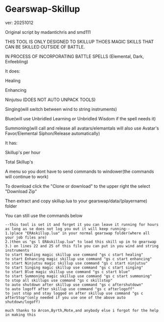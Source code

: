 Gearswap-Skillup
================
ver: 20251012

Original script by madantichris and smd111

THIS TOOL IS ONLY DESIGNED TO SKILLUP THOES MAGIC SKILLS THAT CAN BE SKILLED OUTSIDE OF BATTLE.

IN PROCESS OF INCORPORATING BATTLE SPELLS (Elemental, Dark, Enfeebling)

It does:

Healing

Enhancing

Ninjutsu (DOES NOT AUTO UNPACK TOOLS)

Singing(will switch between wind to string instruments)

Blue(will use Unbridled Learning or Unbridled Wisdom if the spell needs it)

Summoning(will call and release all avatars/elemantals will also use Avatar's Favor/Elemental Siphon/Release automatically)

It has:

Skillup's per hour

Total Skillup's

A menu so you dont have to send commands to windower(the commands will continue to work)


To download click the "Clone or download" to the upper right the select "Download Zip"

Then extract and copy skillup.lua to your gearswap/data/(playername) folder

You can still use the commands below

	--this tool is set it and forget it you can leave it running for hours as long as se does not log you out it will keep running--
	1.)place "ERAskillup.lua" in your normal gearswap folder(where all your job files are)
	2.)then us "gs l ERAskillup.lua" to load this skill up in to gearswap
	3.) on lines 22 and 25 of this file you can put in you wind and string instruments
    to start Healing magic skillup use command "gs c start healing"
    to start Enhancing magic skillup use command "gs c start enhancing"
    to start Ninjutsu magic skillup use command "gs c start ninjutsu"
    to start Singing magic skillup use command "gs c start singing"
    to start Blue magic skillup use command "gs c start blue"
    to start Summoning magic skillup use command "gs c start summoning"
    to stop all skillups use command "gs c skillstop"
    to auto shutdown after skillup use command "gs c aftershutdown"
    to auto logoff after skillup use command "gs c afterlogoff"
	to just stop and stay logged on after skillup use command "gs c afterStop"(only needed if you use one of the above auto shutdown/logoff)
	
	much thanks to Arcon,Byrth,Mote,and anybody else i forgot for the help in making this
